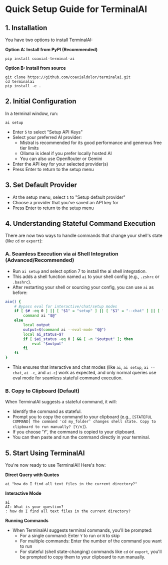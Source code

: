# Quick Setup Guide for TerminalAI

## 1. Installation

You have two options to install TerminalAI:

**Option A: Install from PyPI (Recommended)**
```
pip install coaxial-terminal-ai
```

**Option B: Install from source**
```
git clone https://github.com/coaxialdolor/terminalai.git
cd terminalai
pip install -e .
```

## 2. Initial Configuration

In a terminal window, run:
```
ai setup
```

* Enter `5` to select "Setup API Keys"
* Select your preferred AI provider:
  * Mistral is recommended for its good performance and generous free tier limits
  * Ollama is ideal if you prefer locally hosted AI
  * You can also use OpenRouter or Gemini
* Enter the API key for your selected provider(s)
* Press Enter to return to the setup menu

## 3. Set Default Provider

* At the setup menu, select `1` to "Setup default provider"
* Choose a provider that you've saved an API key for
* Press Enter to return to the setup menu

## 4. Understanding Stateful Command Execution

There are now two ways to handle commands that change your shell's state (like `cd` or `export`):

### A. Seamless Execution via ai Shell Integration (Advanced/Recommended)

- Run `ai setup` and select option 7 to install the ai shell integration.
- This adds a shell function named `ai` to your shell config (e.g., `.zshrc` or `.bashrc`).
- After restarting your shell or sourcing your config, you can use `ai` as before:

```sh
aio() {
    # Bypass eval for interactive/chat/setup modes
    if [ $# -eq 0 ] || [ "$1" = "setup" ] || [ "$1" = "--chat" ] || [ "$1" = "-c" ] || [ "$1" = "ai-c" ]; then
        command ai "$@"
    else
        local output
        output=$(command ai --eval-mode "$@")
        local ai_status=$?
        if [ $ai_status -eq 0 ] && [ -n "$output" ]; then
            eval "$output"
        fi
    fi
}
```

- This ensures that interactive and chat modes (like `ai`, `ai setup`, `ai --chat`, `ai -c`, and `ai-c`) work as expected, and only normal queries use eval mode for seamless stateful command execution.

### B. Copy to Clipboard (Default)

When TerminalAI suggests a stateful command, it will:
- Identify the command as stateful.
- Prompt you to copy the command to your clipboard (e.g., `[STATEFUL COMMAND] The command 'cd my_folder' changes shell state. Copy to clipboard to run manually? [Y/n]`).
- If you choose 'Y', the command is copied to your clipboard.
- You can then paste and run the command directly in your terminal.

## 5. Start Using TerminalAI

You're now ready to use TerminalAI! Here's how:

**Direct Query with Quotes**
```
ai "how do I find all text files in the current directory?"
```

**Interactive Mode**
```
ai
AI: What is your question?
: how do I find all text files in the current directory?
```

**Running Commands**
* When TerminalAI suggests terminal commands, you'll be prompted:
  * For a single command: Enter `Y` to run or `N` to skip
  * For multiple commands: Enter the number of the command you want to run
  * For stateful (shell state-changing) commands like `cd` or `export`, you'll be prompted to copy them to your clipboard to run manually.
